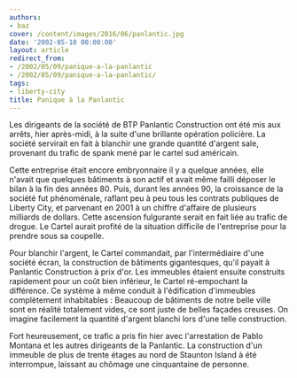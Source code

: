 ```yaml
---
authors:
- baz
cover: /content/images/2016/06/panlantic.jpg
date: '2002-05-10 00:00:00'
layout: article
redirect_from:
- /2002/05/09/panique-a-la-panlantic
- /2002/05/09/panique-a-la-panlantic/
tags:
- liberty-city
title: Panique à la Panlantic
---
```



Les dirigeants de la société de BTP Panlantic Construction ont été mis aux arrêts, hier après-midi, à la suite d'une brillante opération policière. La société servirait en fait à blanchir une grande quantité d'argent sale, provenant du trafic de spank mené par le cartel sud américain.

Cette entreprise était encore embryonnaire il y a quelque années, elle n'avait que quelques bâtiments à son actif et avait même failli déposer le bilan à la fin des années 80. Puis, durant les années 90, la croissance de la société fut phénoménale, raflant peu à peu tous les contrats publiques de Liberty City, et parvenant en 2001 à un chiffre d'affaire de plusieurs milliards de dollars. Cette ascension fulgurante serait en fait liée au trafic de drogue. Le Cartel aurait profité de la situation difficile de l'entreprise pour la prendre sous sa coupelle.

Pour blanchir l'argent, le Cartel commandait, par l'intermédiaire d'une société écran, la construction de bâtiments gigantesques, qu'il payait à Panlantic Construction à prix d'or. Les immeubles étaient ensuite construits rapidement pour un coût bien inférieur, le Cartel ré-empochant la différence. Ce système à même conduit à l'édification d'immeubles complètement inhabitables : Beaucoup de bâtiments de notre belle ville sont en réalité totalement vides, ce sont juste de belles façades creuses. On imagine facilement la quantité d'argent blanchi lors d'une telle construction.

Fort heureusement, ce trafic a pris fin hier avec l'arrestation de Pablo Montana et les autres dirigeants de la Panlantic. La construction d'un immeuble de plus de trente étages au nord de Staunton Island à été interrompue, laissant au chômage une cinquantaine de personne.